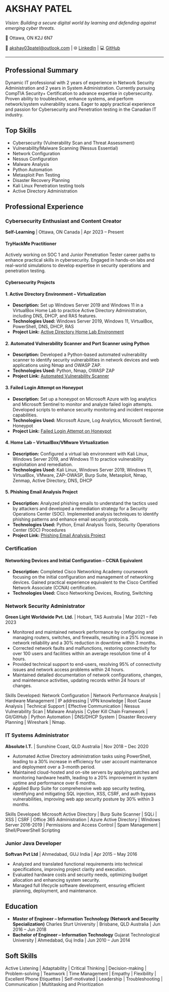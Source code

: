 # AKSHAY PATEL
*Vision: Building a secure digital world by learning and defending against emerging cyber threats.*

📍 Ottawa, ON K2J 6N7

📧 [akshay03patel@outlook.com](mailto:akshay03patel@outlook.com) | 🌐 [LinkedIn](https://www.linkedin.com/in/akshay-patel-2303/) | 💻 [GitHub](https://github.com/AkshayPatel03) 

---

## Professional Summary

Dynamic IT professional with 2 years of experience in Network Security Administration and 2 years in System Administration. Currently pursuing CompTIA Security+ Certification to advance expertise in cybersecurity. Proven ability to troubleshoot, enhance systems, and perform network/system vulnerability scans. Eager to apply practical experience and passion for Cybersecurity and Penetration testing in the Canadian IT industry.

## Top Skills

- Cybersecurity (Vulnerability Scan and Threat Assessment)
- Vulnerability/Malware Scanning (Nessus Essential)
- Network Configuration
- Nessus Configuration
- Malware Analysis
- Python Automation
- Metasploit Pen Testing
- Disaster Recovery Planning
- Kali Linux Penetration testing tools
- Active Directory Administration

## Professional Experience

### Cybersecurity Enthusiast and Content Creator
**Self-Learning** | Ottawa, ON Canada | Apr 2023 – Present

#### TryHackMe Practitioner
Actively working on SOC 1 and Junior Penetration Tester career paths to enhance practical skills in cybersecurity. Engaged in hands-on labs and real-world simulations to develop expertise in security operations and penetration testing.

#### Cybersecurity Projects

#### 1. Active Directory Environment – Virtualization
- **Description:** Set up Windows Server 2019 and Windows 11 in a VirtualBox Home Lab to practice Active Directory Administration, including DNS, DHCP, and RAS features.
- **Technologies Used:** Windows Server 2019, Windows 11, VirtualBox, PowerShell, DNS, DHCP, RAS
- **Project Link:** [Active Directory Home Lab Environment](https://github.com/AkshayPatel03/Active-Directory-Home-Lab-Environment.git)

#### 2. Automated Vulnerability Scanner and Port Scanner using Python
- **Description:** Developed a Python-based automated vulnerability scanner to identify security vulnerabilities in network devices and web applications using Nmap and OWASP ZAP.
- **Technologies Used:** Python, Nmap, OWASP ZAP
- **Project Link:** [Automated Vulnerability Scanner](https://github.com/AkshayPatel03/python-for-pentester.git)

#### 3. Failed Login Attempt on Honeypot
- **Description:** Set up a honeypot on Microsoft Azure with log analytics and Microsoft Sentinel to monitor and analyze failed login attempts. Developed scripts to enhance security monitoring and incident response capabilities.
- **Technologies Used:** Microsoft Azure, Log Analytics, Microsoft Sentinel, Honeypot
- **Project Link:** [Failed Login Attempt on Honeypot](https://github.com/AkshayPatel03/Cloud_Security_Project_SIEM.git)

#### 4. Home Lab – VirtualBox/VMware Virtualization
- **Description:** Configured a virtual lab environment with Kali Linux, Windows Server 2019, and Windows 11 to practice vulnerability exploitation and remediation.
- **Technologies Used:** Kali Linux, Windows Server 2019, Windows 11, VirtualBox, VMware, ZAP-OWASP, Burp Suite, Metasploit, Nmap, Zenmap, Active Directory, DNS, DHCP

#### 5. Phishing Email Analysis Project
- **Description:** Analyzed phishing emails to understand the tactics used by attackers and developed a remediation strategy for a Security Operations Center (SOC). Implemented analysis techniques to identify phishing patterns and enhance email security protocols.
- **Technologies Used:** Python, Email Analysis Tools, Security Operations Center (SOC) Procedures
- **Project Link:** [Phishing Email Analysis Project](https://github.com/AkshayPatel03/Phishing-Email-Analysis-project.git)

### Certification

#### Networking Devices and Initial Configuration – CCNA Equivalent
- **Description:** Completed Cisco Networking Academy coursework focusing on the initial configuration and management of networking devices. Gained practical experience equivalent to the Cisco Certified Network Associate (CCNA) certification.
- **Technologies Used:** Cisco Networking Devices, Routing, Switching


### Network Security Administrator
**Green Light Worldwide Pvt. Ltd.** | Hobart, TAS Australia | Mar 2021 – Feb 2023

- Monitored and maintained network performance by configuring and managing routers, switches, and firewalls, resulting in a 25% increase in network reliability and a 30% reduction in downtime within 3 months.
- Corrected network faults and malfunctions, restoring connectivity for over 100 users and facilities within an average resolution time of 4 hours.
- Provided technical support to end-users, resolving 95% of connectivity issues and network access problems within 24 hours.
- Maintained detailed documentation of network configurations, changes, and maintenance activities, updating records within 24 hours of changes.

Skills Developed: Network Configuration | Network Performance Analysis | Hardware Management | IP addressing | VPN knowledge | Root Cause Analysis | Technical Support | Effective Communication | Nessus Vulnerability Scan | Malware Analysis | Cyber Kill Chain Framework | Git/GitHub | Python Automation | DNS/DHCP System | Disaster Recovery Planning | Wireshark | Nmap.

### IT Systems Administrator
**Absolute I.T.** | Sunshine Coast, QLD Australia | Nov 2018 – Dec 2020

- Automated Active Directory administration tasks using PowerShell, leading to a 30% increase in efficiency for user account maintenance and deployment over a 3-month period.
- Maintained cloud-hosted and on-site servers by applying patches and monitoring hardware health, leading to a 20% improvement in system uptime and performance over 6 months.
- Applied Burp Suite for comprehensive web app security testing, identifying and mitigating SQL injection, XSS, CSRF, and auth bypass vulnerabilities, improving web app security posture by 30% within 3 months.

Skills Developed: Microsoft Active Directory | Burp Suite Scanner | SQLi | XSS | CSRF | Office 365 Administration | Azure Active Directory | Windows Server 2016-2019 | Permissions and Access Control | Spam Management | Shell/PowerShell Scripting

### Junior Java Developer
**Softvan Pvt Ltd** | Ahmedabad, GUJ India | Apr 2015 – May 2016

- Analyzed and translated functional requirements into technical specifications, improving project clarity and execution.
- Evaluated hardware costs and security needs, optimizing budget allocation and enhancing system security.
- Managed full lifecycle software development, ensuring efficient planning, deployment, and maintenance.

## Education

- **Master of Engineer – Information Technology (Network and Security Specialization)**
  Charles Sturt University | Brisbane, QLD Australia | Jun 2016 – Jun 2018
- **Bachelor of Engineer – Information Technology**
  Gujarat Technological University | Ahmedabad, Guj India | Jun 2010 – Jun 2014

## Soft Skills

Active Listening | Adaptability | Critical Thinking | Decision-making | Problem-solving | Teamwork | Time Management | Empathy | Flexibility | Excellent Phone Etiquettes | Self-motivated | Leadership | Troubleshooting | Communication | Multitasking and Prioritization
